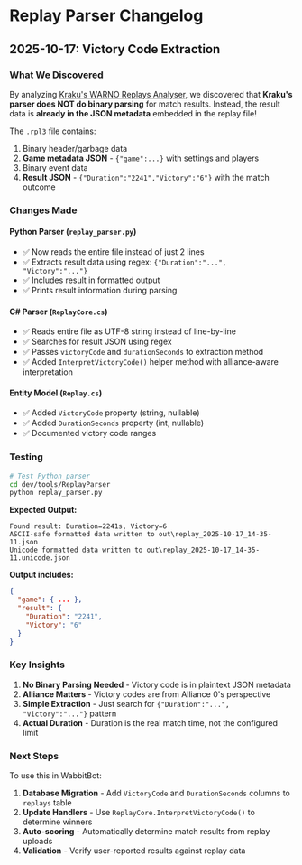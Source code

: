 # Replay Parser Changelog

## 2025-10-17: Victory Code Extraction

### What We Discovered

By analyzing [Kraku's WARNO Replays Analyser](https://github.com/Kraku/warno-replays-analyser), we discovered that **Kraku's parser does NOT do binary parsing** for match results. Instead, the result data is **already in the JSON metadata** embedded in the replay file!

The `.rpl3` file contains:
1. Binary header/garbage data
2. **Game metadata JSON** - `{"game":...}` with settings and players
3. Binary event data
4. **Result JSON** - `{"Duration":"2241","Victory":"6"}` with the match outcome

### Changes Made

#### Python Parser (`replay_parser.py`)
- ✅ Now reads the entire file instead of just 2 lines
- ✅ Extracts result data using regex: `{"Duration":"...", "Victory":"..."}`
- ✅ Includes result in formatted output
- ✅ Prints result information during parsing

#### C# Parser (`ReplayCore.cs`)
- ✅ Reads entire file as UTF-8 string instead of line-by-line
- ✅ Searches for result JSON using regex
- ✅ Passes `victoryCode` and `durationSeconds` to extraction method
- ✅ Added `InterpretVictoryCode()` helper method with alliance-aware interpretation

#### Entity Model (`Replay.cs`)
- ✅ Added `VictoryCode` property (string, nullable)
- ✅ Added `DurationSeconds` property (int, nullable)
- ✅ Documented victory code ranges

### Testing

```bash
# Test Python parser
cd dev/tools/ReplayParser
python replay_parser.py
```

**Expected Output:**
```
Found result: Duration=2241s, Victory=6
ASCII-safe formatted data written to out\replay_2025-10-17_14-35-11.json
Unicode formatted data written to out\replay_2025-10-17_14-35-11.unicode.json
```

**Output includes:**
```json
{
  "game": { ... },
  "result": {
    "Duration": "2241",
    "Victory": "6"
  }
}
```

### Key Insights

1. **No Binary Parsing Needed** - Victory code is in plaintext JSON metadata
2. **Alliance Matters** - Victory codes are from Alliance 0's perspective
3. **Simple Extraction** - Just search for `{"Duration":"...", "Victory":"..."}` pattern
4. **Actual Duration** - Duration is the real match time, not the configured limit

### Next Steps

To use this in WabbitBot:

1. **Database Migration** - Add `VictoryCode` and `DurationSeconds` columns to `replays` table
2. **Update Handlers** - Use `ReplayCore.InterpretVictoryCode()` to determine winners
3. **Auto-scoring** - Automatically determine match results from replay uploads
4. **Validation** - Verify user-reported results against replay data

